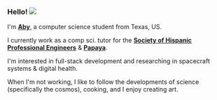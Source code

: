 ### Hello!   <img src="https://slackmojis.com/emojis/16128-computer/download"/>

I'm [**Aby**](https://abyhuerta.github.io/aby/), a computer science student from Texas, US.

I currently work as a comp sci. tutor for the [**Society of Hispanic Professional Engineers**](https://shpe.org/about-shpe/) & [**Papaya**](https://papayatutor.com/?page_id=922).

I'm interested in full-stack development and researching in spacecraft systems & digital health.

When I'm not working, I like to follow the developments of science (specifically the cosmos), cooking, and I enjoy creating art.
